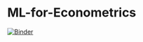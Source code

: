 # ML-for-Econometrics


[![Binder](https://mybinder.org/badge_logo.svg)](https://mybinder.org/v2/gh/AStrittmatter/ML-for-Econometrics/HEAD)
